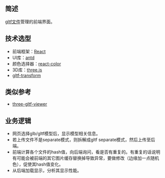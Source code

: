 ## 简述
[gltf文件](https://www.khronos.org/registry/glTF/specs/2.0/glTF-2.0.html)管理的前端界面。
## 技术选型
- 前端框架：[React](https://react.docschina.org/docs/getting-started.html)
- UI库：[antd](https://ant.design/components/message-cn/)
- 颜色选择器：[react-color](https://casesandberg.github.io/react-color/#api)
- 3D库：[three.js](https://threejs.org/)
- [gltf-transform](https://gltf-transform.donmccurdy.com/)
## 类似参考
- [three-gltf-viewer](https://github.com/donmccurdy/three-gltf-viewer)

## 业务逻辑
- 网页选择glb/gltf模型后，显示模型相关信息。
- 若上传文件不是separate模式，则拆解成gltf separate模式，然后上传至后端。
- 前端计算各个文件的hash值，向后端询问，看是否有重复的。有重复的话说明有可能会被前端的其它图片缓存替换掉导致异常，要做修改（边缘加一点随机色），促使其hash值变化。
- 从后端加载显示，分析其显示性能。



